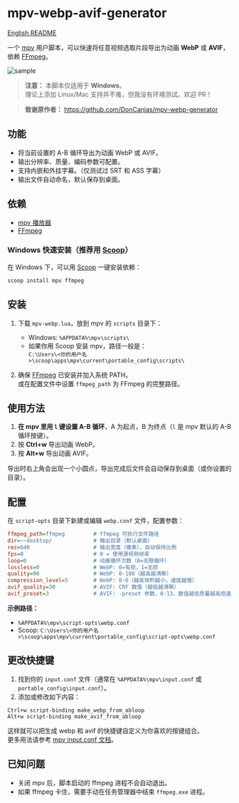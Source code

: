 # mpv-webp-avif-generator

[English README](README.md)

一个 [mpv](https://mpv.io/) 用户脚本，可以快速将任意视频选取片段导出为动画 **WebP** 或 **AVIF**，依赖 [FFmpeg](https://ffmpeg.org/)。

![sample](./少女革命ウテナ.アドゥレセンス黙示録.avif)

> **注意：** 本脚本仅适用于 **Windows**。  
> 理论上添加 Linux/Mac 支持并不难，但我没有环境测试。欢迎 PR！

> **致谢原作者：** https://github.com/DonCanjas/mpv-webp-generator

## 功能

- 将当前设置的 A-B 循环导出为动画 WebP 或 AVIF。
- 输出分辨率、质量、编码参数可配置。
- 支持内嵌和外挂字幕。（仅测试过 SRT 和 ASS 字幕）
- 输出文件自动命名，默认保存到桌面。

## 依赖

- [mpv 播放器](https://mpv.io/)
- [FFmpeg](https://ffmpeg.org/)

### Windows 快速安装（推荐用 [Scoop](https://scoop.sh/)）

在 Windows 下，可以用 [Scoop](https://scoop.sh/) 一键安装依赖：

```powershell
scoop install mpv ffmpeg
```

## 安装

1. 下载 `mpv-webp.lua`，放到 mpv 的 `scripts` 目录下：
   - Windows: `%APPDATA%\mpv\scripts\`
   - 如果你用 Scoop 安装 mpv，路径一般是：  
     `C:\Users\<你的用户名>\scoop\apps\mpv\current\portable_config\scripts\`

2. 确保 [FFmpeg](https://ffmpeg.org/) 已安装并加入系统 PATH。  
   或在配置文件中设置 `ffmpeg_path` 为 FFmpeg 的完整路径。

## 使用方法

1. **在 mpv 里用 `l` 键设置 A-B 循环**，A 为起点，B 为终点（`l` 是 mpv 默认的 A-B 循环按键）。
2. 按 **Ctrl+w** 导出动画 WebP。
3. 按 **Alt+w** 导出动画 AVIF。

导出时右上角会出现一个小圆点，导出完成后文件会自动保存到桌面（或你设置的目录）。

## 配置

在 `script-opts` 目录下新建或编辑 `webp.conf` 文件，配置参数：

```ini
ffmpeg_path=ffmpeg         # ffmpeg 可执行文件路径
dir=~~desktop/             # 输出目录（默认桌面）
rez=640                    # 输出宽度（像素），自动保持比例
fps=0                      # 0 = 使用源视频帧率
loop=0                     # 动画循环次数（0=无限循环）
lossless=0                 # WebP: 0=有损，1=无损
quality=90                 # WebP: 0-100（越高越清晰）
compression_level=5        # WebP: 0-6（越高体积越小，速度越慢）
avif_quality=30            # AVIF: CRF 数值（越低越清晰）
avif_preset=3              # AVIF: -preset 参数，0-13，数值越低质量越高但速度越慢
```
**示例路径：**  
- `%APPDATA%\mpv\script-opts\webp.conf`  
- Scoop: `C:\Users\<你的用户名>\scoop\apps\mpv\current\portable_config\script-opts\webp.conf`

## 更改快捷键

1. 找到你的 `input.conf` 文件（通常在 `%APPDATA%\mpv\input.conf` 或 `portable_config\input.conf`）。
2. 添加或修改如下内容：

```
Ctrl+w script-binding make_webp_from_abloop
Alt+w script-binding make_avif_from_abloop
```

这样就可以把生成 webp 和 avif 的快捷键自定义为你喜欢的按键组合。  
更多用法请参考 [mpv input.conf 文档](https://mpv.io/manual/master/#input-conf)。

## 已知问题

- 关闭 mpv 后，脚本启动的 ffmpeg 进程不会自动退出。
- 如果 ffmpeg 卡住，需要手动在任务管理器中结束 `ffmpeg.exe` 进程。